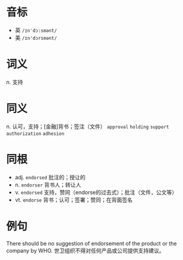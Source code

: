 # 音标

- 英 `/ɪnˈdɔ:smənt/`
- 美 `/ɪn'dɔrsmənt/`

# 词义

n. 支持


# 同义

n. 认可，支持；[金融]背书；签注（文件）
`approval` `holding` `support` `authorization` `adhesion`

# 同根

- adj. `endorsed` 批注的；授让的
- n. `endorser` 背书人；转让人
- v. `endorsed` 支持，赞同（endorse的过去式）；批注（文件，公文等）
- vt. `endorse` 背书；认可；签署；赞同；在背面签名

# 例句

There should be no suggestion of endorsement of the product or the company by WHO.
世卫组织不得对任何产品或公司提供支持建议。


